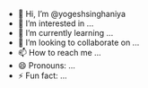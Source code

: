 - 👋 Hi, I’m @yogeshsinghaniya
- 👀 I’m interested in ...
- 🌱 I’m currently learning ...
- 💞️ I’m looking to collaborate on ...
- 📫 How to reach me ...
- 😄 Pronouns: ...
- ⚡ Fun fact: ...

<!---
yogeshsinghaniya/yogeshsinghaniya is a ✨ special ✨ repository because its `README.md` (this file) appears on your GitHub profile.
You can click the Preview link to take a look at your changes.
--->

